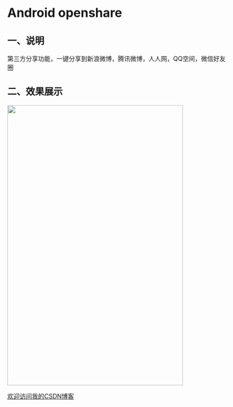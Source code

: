 Android openshare
==========================================

## 一、说明
  
  第三方分享功能，一键分享到新浪微博，腾讯微博，人人网，QQ空间，微信好友圈


## 二、效果展示 

<img width="400" height="640" src="http://img.blog.csdn.net/20130930090728046"/>




[欢迎访问我的CSDN博客](http://blog.csdn.net/zz7zz7zz)<br/>





